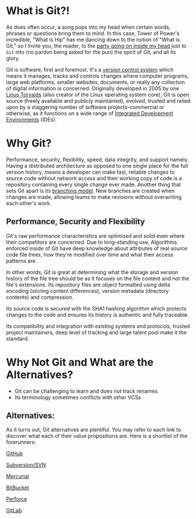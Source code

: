 # What is Git?!

As does often occur, a song pops into my head when certain words, phrases or questions bring them to mind. In this case, Tower of Power's incredible, "What is Hip" has me dancing down to the notion of "What is Git," so I invite you, the reader, to the [party going on inside my head](https://media.giphy.com/media/xT1R9QiEgcUlPzE2pq/giphy.mp4) just to `Git` into (no pardon being asked for the pun) the spirit of Git, and all its glory.

Git is software, first and foremost. It's a [version control system](https://en.wikipedia.org/wiki/Version_control) which means it manages, tracks and controls changes where computer programs, large web platforms, smaller websites, documents, or really any collection of digital information is concerned. Originally developed in 2005 by one [Linus Torvalds](https://en.wikipedia.org/wiki/Linus_Torvalds) (also creator of the Linux operating system core), Git is open source (freely available and publicly maintained), evolved, trusted and relied upon by a staggering number of software projects-commercial or otherwise, as it functions on a wide range of [Integrated Development Environments](https://en.wikipedia.org/wiki/Integrated_development_environment) (IDEs).

# Why Git?

Performance, security, flexibility, speed, data integrity, and support namely. Having a distributed architecture as opposed to one single place for the full version history, means a developer can make fast, reliable changes to source code without network access and their working copy of code is a repository containing every single change ever made. Another thing that sets Git apart is its [branching model](https://www.atlassian.com/git/tutorials/comparing-workflows/feature-branch-workflow). New branches are created when changes are made, allowing teams to make revisions without overwriting each other's work.

## Performance, Security and Flexibility

Git's raw performance characteristics are optimized and solid even where their competitors are concerned. Due to long-standing use, Algorithms enforced inside of Git have deep knowledge about attributes of real source code file trees, how they're modified over time and what their access patterns are.

In other words, Git is great at determining what the storage and version history of the file tree should be as it focuses on the file content and not the file's extensions. Its repository files are object formatted using delta encoding (storing content differences), version metadata (directory contents) and compression.

Its source code is secured with the SHA1 hashing algorithm which protects changes to the code and ensures its history is authentic and fully traceable.

Its compatibility and integration with existing systems and protocols, trusted project maintainers, deep level of tracking and large talent pool make it the standard.

# Why Not Git and What are the Alternatives?

- Git can be challenging to learn and does not track renames
- Its terminology sometimes conflicts with other VCSs

## Alternatives:

As it turns out, Git alternatives are plentiful. You may refer to each link to discover what each of their value propositions are. Here is a shortlist of the forerunners:

[GitHub](https://www.github.com)

[Subversion/SVN](https://subversion.apache.org/)

[Mercurial](https://www.mercurial-scm.org/)

[BitBucket](https://bitbucket.org/)

[Perforce](https://www.perforce.com/blog/vcs/what-is-version-control)

[GitLab](https://about.gitlab.com/)
